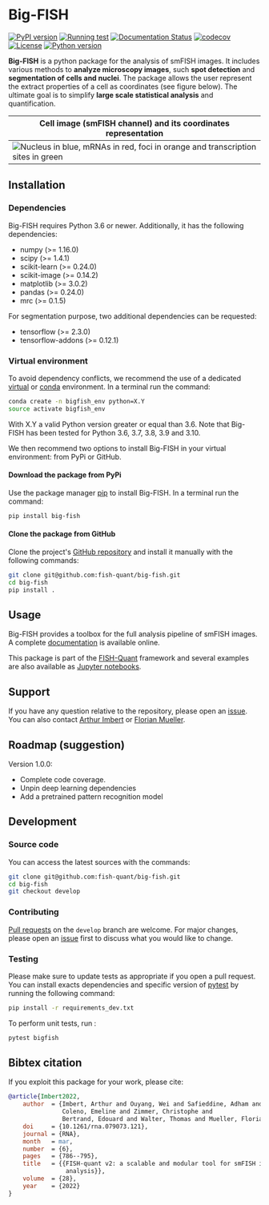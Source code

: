 # Big-FISH

[![PyPI version](https://badge.fury.io/py/big-fish.svg)](https://badge.fury.io/py/big-fish)
[![Running test](https://github.com/fish-quant/big-fish/actions/workflows/running_test.yml/badge.svg)](https://github.com/fish-quant/big-fish/actions/workflows/running_test.yml)
[![Documentation Status](https://readthedocs.org/projects/big-fish/badge/?version=stable)](https://big-fish.readthedocs.io/en/latest/?badge=stable)
[![codecov](https://codecov.io/gh/fish-quant/big-fish/branch/master/graph/badge.svg)](https://codecov.io/gh/fish-quant/big-fish)
[![License](https://img.shields.io/badge/license-BSD%203--Clause-green)](https://github.com/fish-quant/big-fish/blob/master/LICENSE)
[![Python version](https://img.shields.io/pypi/pyversions/big-fish.svg)](https://pypi.python.org/pypi/big-fish/)

**Big-FISH** is a python package for the analysis of smFISH images. It includes various methods to **analyze microscopy images**, such **spot detection** and **segmentation of cells and nuclei**. The package allows the user represent the extract properties of a cell as coordinates (see figure below). The ultimate goal is to simplify **large scale statistical analysis** and quantification.

| Cell image (smFISH channel) and its coordinates representation |
| ------------- |
| ![](images/plot_cell.png "Nucleus in blue, mRNAs in red, foci in orange and transcription sites in green") |

## Installation

### Dependencies

Big-FISH requires Python 3.6 or newer. Additionally, it has the following dependencies:

- numpy (>= 1.16.0)
- scipy (>= 1.4.1)
- scikit-learn (>= 0.24.0)
- scikit-image (>= 0.14.2)
- matplotlib (>= 3.0.2)
- pandas (>= 0.24.0)
- mrc (>= 0.1.5)

For segmentation purpose, two additional dependencies can be requested:
- tensorflow (>= 2.3.0)
- tensorflow-addons (>= 0.12.1)

### Virtual environment

To avoid dependency conflicts, we recommend the use of a dedicated [virtual](https://docs.python.org/3.6/library/venv.html) or [conda](https://docs.conda.io/projects/conda/en/latest/user-guide/tasks/manage-environments.html) environment.  In a terminal run the command:

```bash
conda create -n bigfish_env python=X.Y
source activate bigfish_env
```

With X.Y a valid Python version greater or equal than 3.6. Note that Big-FISH has been tested for Python 3.6, 3.7, 3.8, 3.9 and 3.10.

We then recommend two options to install Big-FISH in your virtual environment: from PyPi or GitHub.

#### Download the package from PyPi

Use the package manager [pip](https://pip.pypa.io/en/stable/) to install Big-FISH. In a terminal run the command:

```bash
pip install big-fish
```

#### Clone the package from GitHub

Clone the project's [GitHub repository](https://github.com/fish-quant/big-fish) and install it manually with the following commands:

```bash
git clone git@github.com:fish-quant/big-fish.git
cd big-fish
pip install .
```

## Usage

Big-FISH provides a toolbox for the full analysis pipeline of smFISH images. A complete [documentation](https://big-fish.readthedocs.io/en/stable/) is available online. 

This package is part of the [FISH-Quant](https://fish-quant.github.io/) framework and several examples are also available as [Jupyter notebooks](https://github.com/fish-quant/big-fish-examples/tree/master/notebooks).

## Support

If you have any question relative to the repository, please open an [issue](https://github.com/fish-quant/big-fish/issues). You can also contact [Arthur Imbert](mailto:arthur.imbert.pro@gmail.com) or [Florian Mueller](mailto:muellerf.research@gmail.com).

## Roadmap (suggestion)

Version 1.0.0:
- Complete code coverage.
- Unpin deep learning dependencies
- Add a pretrained pattern recognition model

## Development

### Source code

You can access the latest sources with the commands:

```bash
git clone git@github.com:fish-quant/big-fish.git
cd big-fish
git checkout develop
```

### Contributing

[Pull requests](https://github.com/fish-quant/big-fish/pulls) on the `develop` branch are welcome. For major changes, please open an [issue](https://github.com/fish-quant/big-fish/issues) first to discuss what you would like to change.

### Testing

Please make sure to update tests as appropriate if you open a pull request. You can install exacts dependencies and specific version of [pytest](https://docs.pytest.org/en/latest/) by running the following command:

```bash
pip install -r requirements_dev.txt
```

To perform unit tests, run : 

```bash
pytest bigfish
```

## Bibtex citation

If you exploit this package for your work, please cite:

```bibtex
@article{Imbert2022,
    author  = {Imbert, Arthur and Ouyang, Wei and Safieddine, Adham and 
               Coleno, Emeline and Zimmer, Christophe and 
               Bertrand, Edouard and Walter, Thomas and Mueller, Florian},
    doi     = {10.1261/rna.079073.121},
    journal = {RNA},
    month   = mar,
    number  = {6},
    pages   = {786--795},
    title   = {{FISH-quant v2: a scalable and modular tool for smFISH image 
                analysis}},
    volume  = {28},
    year    = {2022}
}
```